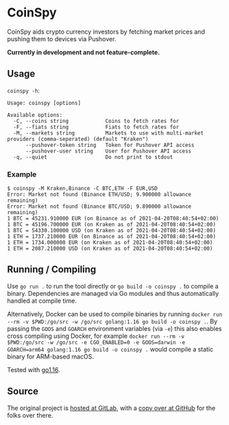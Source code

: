 # CoinSpy

CoinSpy aids crypto currency investors by fetching market prices and pushing them to devices via Pushover.

**Currently in development and not feature-complete.**

## Usage

`coinspy -h`:

```text
Usage: coinspy [options]

Available options:
  -C, --coins string            Coins to fetch rates for
  -F, --fiats string            Fiats to fetch rates for
  -M, --markets string          Markets to use with multi-market providers (comma-seperated) (default "Kraken")
      --pushover-token string   Token for Pushover API access
      --pushover-user string    User for Pushover API access
  -q, --quiet                   Do not print to stdout
```

### Example

```shell
$ coinspy -M Kraken,Binance -C BTC,ETH -F EUR,USD
Error: Market not found (Binance ETH/USD; 9.900000 allowance remaining)
Error: Market not found (Binance BTC/USD; 9.890000 allowance remaining)
1 BTC = 45231.910000 EUR (on Binance as of 2021-04-20T08:40:54+02:00)
1 BTC = 45196.700000 EUR (on Kraken as of 2021-04-20T08:40:54+02:00)
1 BTC = 54330.100000 USD (on Kraken as of 2021-04-20T08:40:54+02:00)
1 ETH = 1737.210000 EUR (on Binance as of 2021-04-20T08:40:54+02:00)
1 ETH = 1734.000000 EUR (on Kraken as of 2021-04-20T08:40:54+02:00)
1 ETH = 2087.210000 USD (on Kraken as of 2021-04-20T08:40:54+02:00)
```

## Running / Compiling

Use `go run .` to run the tool directly or `go build -o coinspy .` to compile a binary. Dependencies are managed via Go modules and thus automatically handled at compile time.

Alternatively, Docker can be used to compile binaries by running `docker run --rm -v $PWD:/go/src -w /go/src golang:1.16 go build -o coinspy .`. By passing the `GOOS` and `GOARCH` environment variables (via `-e`) this also enables cross compiling using Docker, for example `docker run --rm -v $PWD:/go/src -w /go/src -e CGO_ENABLED=0 -e GOOS=darwin -e GOARCH=arm64 golang:1.16 go build -o coinspy .` would compile a static binary for ARM-based macOS.

Tested with [go1.16](https://golang.org/doc/go1.16).

## Source

The original project is [hosted at GitLab](https://gitlab.com/rbrt-weiler/coinspy), with a [copy over at GitHub](https://github.com/rbrt-weiler/coinspy) for the folks over there.
